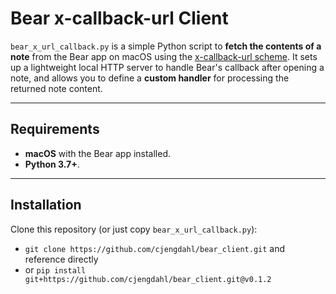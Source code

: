 # Bear x-callback-url Client

`bear_x_url_callback.py` is a simple Python script to **fetch the contents of a note** from the Bear app on macOS using the [x-callback-url scheme](https://bear.app/faq/X-callback-url%20scheme%20documentation/).
It sets up a lightweight local HTTP server to handle Bear's callback after opening a note, and allows you to define a **custom handler** for processing the returned note content.

---

## Requirements

- **macOS** with the Bear app installed.
- **Python 3.7+**.

---

## Installation

Clone this repository (or just copy `bear_x_url_callback.py`):
- `git clone https://github.com/cjengdahl/bear_client.git` and reference directly
- or `pip install git+https://github.com/cjengdahl/bear_client.git@v0.1.2`
